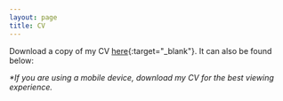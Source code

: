```yaml
---
layout: page
title: CV
---
```


Download a copy of my CV [here](https://ryliewieseler.github.io/files/CV_RYW.pdf){:target="_blank"}. It can also be found below:

_*If you are using a mobile device, download my CV for the best viewing experience._

<object data="files/CV_RYW.pdf" type="application/pdf" frameborder="0" width="100%" height="600px" style="padding: 20px;">
    <embed src="https://ryliewieseler.github.io/files/CV_RYW.pdf" frameborder="0" width="100%" height="600px" style="padding:        20px/> 
</object>
